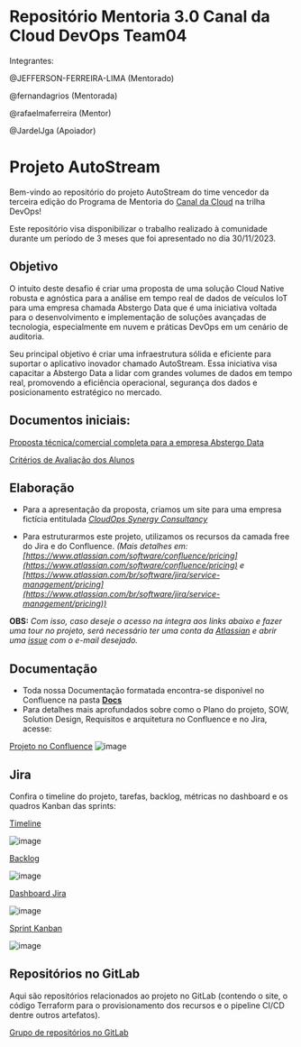 # Repositório Mentoria 3.0 Canal da Cloud DevOps Team04

Integrantes:

@JEFFERSON-FERREIRA-LIMA (Mentorado)

@fernandagrios (Mentorada)

@rafaelmaferreira (Mentor)

@JardelJga (Apoiador)


# Projeto AutoStream

Bem-vindo ao repositório do projeto AutoStream do time vencedor da terceira edição do Programa de Mentoria do [Canal da Cloud](https://www.youtube.com/@CanaldaCloud) na trilha DevOps! 

Este repositório visa disponibilizar o trabalho realizado à comunidade durante um período de 3 meses que foi apresentado no dia 30/11/2023.

## Objetivo
O intuito deste desafio é criar uma proposta de uma solução Cloud Native robusta e agnóstica para a análise em tempo real de dados de veículos IoT para uma empresa chamada Abstergo Data que é uma iniciativa voltada para o desenvolvimento e implementação de soluções avançadas de tecnologia, especialmente em nuvem e práticas DevOps em um cenário de auditoria. 

Seu principal objetivo é criar uma infraestrutura sólida e eficiente para suportar o aplicativo inovador chamado AutoStream. Essa iniciativa visa capacitar a Abstergo Data a lidar com grandes volumes de dados em tempo real, promovendo a eficiência operacional, segurança dos dados e posicionamento estratégico no mercado.

## Documentos iniciais:

[Proposta técnica/comercial completa para a empresa Abstergo Data](https://drive.google.com/file/d/11iq7i58QH0maPanTZquq5a0hfXahrge4/view)

[Critérios de Avaliação dos Alunos](https://drive.google.com/file/d/11fblWJbrZJ999ZlUfEanzaKhy9GsYlNf/view)

## Elaboração

- Para a apresentação da proposta, criamos um site para uma empresa fictícia entitulada *[CloudOps Synergy Consultancy](https://pagina-oferta-cloudops-synergy-consultancy-time--d8209a1c8164ea.gitlab.io/)*

- Para estruturarmos este projeto, utilizamos os recursos da camada free do Jira e do Confluence. *(Mais detalhes em: [https://www.atlassian.com/software/confluence/pricing](https://www.atlassian.com/software/confluence/pricing) e [https://www.atlassian.com/br/software/jira/service-management/pricing](https://www.atlassian.com/br/software/jira/service-management/pricing))*

**OBS:** *Com isso, caso deseje o acesso na íntegra aos links abaixo e fazer uma tour no projeto, será necessário ter uma conta da [Atlassian](https://id.atlassian.com/login?continue=https%3A%2F%2Fwww.atlassian.com%2Fgateway%2Fapi%2Fstart%2Fauthredirect) e abrir uma [issue](https://github.com/Team04-Mentoria3-0-DevOps/Team04-Mentoria3-0-DevOps/issues) com o e-mail desejado.*

## Documentação
- Toda nossa Documentação formatada encontra-se disponível no Confluence na pasta **[Docs](https://github.com/Team04-Mentoria3-0-DevOps/Team04-Mentoria3-0-DevOps/tree/main/Docs)**
- Para detalhes mais aprofundados sobre como o Plano do projeto, SOW, Solution Design, Requisitos e arquitetura no Confluence e no Jira, acesse:

[Projeto no Confluence](https://time-4-devops-canal-da-cloud.atlassian.net/wiki/spaces/AutoStream/pages)
![image](https://github.com/Team04-Mentoria3-0-DevOps/Team04-Mentoria3-0-DevOps/assets/82011917/ac1c293f-0a4a-481b-a8d6-364faa34ecf9)


## Jira

Confira o timeline do projeto, tarefas, backlog, métricas no dashboard e os quadros Kanban das sprints:

[Timeline](https://time-4-devops-canal-da-cloud.atlassian.net/jira/software/projects/AUT/boards/1/timeline)

![image](https://github.com/Team04-Mentoria3-0-DevOps/Team04-Mentoria3-0-DevOps/assets/82011917/238881d4-34b5-4cd8-8221-4476a503907a)


[Backlog](https://time-4-devops-canal-da-cloud.atlassian.net/jira/software/projects/AUT/boards/1/backlog)

![image](https://github.com/Team04-Mentoria3-0-DevOps/Team04-Mentoria3-0-DevOps/assets/82011917/cf7c1586-e818-4490-a811-56f450840380)


[Dashboard Jira](https://time-4-devops-canal-da-cloud.atlassian.net/jira/dashboards/10000)

![image](https://github.com/Team04-Mentoria3-0-DevOps/Team04-Mentoria3-0-DevOps/assets/82011917/98ab6ef2-ed70-4061-8dcd-35a5774425b0)


[Sprint Kanban](https://time-4-devops-canal-da-cloud.atlassian.net/jira/software/projects/AUT/boards/1)

![image](https://github.com/Team04-Mentoria3-0-DevOps/Team04-Mentoria3-0-DevOps/assets/82011917/53407bdf-2a6b-45ce-9391-4f2e4b3ed0ba)


## Repositórios no GitLab

Aqui são repositórios relacionados ao projeto no GitLab (contendo o site, o código Terraform para o provisionamento dos recursos e o pipeline CI/CD dentre outros artefatos).

[Grupo de repositórios no GitLab](https://gitlab.com/time-4-canal-da-cloud)
